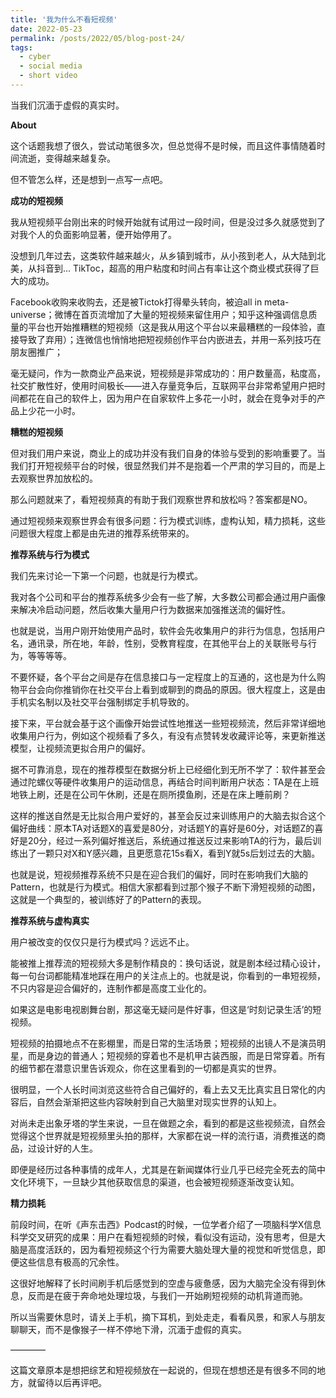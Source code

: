 ```yaml
---
title: '我为什么不看短视频'
date: 2022-05-23
permalink: /posts/2022/05/blog-post-24/
tags:
  - cyber
  - social media
  - short video
---
```


当我们沉湎于虚假的真实时。



**About**

这个话题我想了很久，尝试动笔很多次，但总觉得不是时候，而且这件事情随着时间流逝，变得越来越复杂。

但不管怎么样，还是想到一点写一点吧。



**成功的短视频**

我从短视频平台刚出来的时候开始就有试用过一段时间，但是没过多久就感觉到了对我个人的负面影响显著，便开始停用了。



没想到几年过去，这类软件越来越火，从乡镇到城市，从小孩到老人，从大陆到北美，从抖音到... TikToc，超高的用户粘度和时间占有率让这个商业模式获得了巨大的成功。



Facebook收购来收购去，还是被Tictok打得晕头转向，被迫all in meta-universe；微博在首页流增加了大量的短视频来留住用户；知乎这种强调信息质量的平台也开始推糟糕的短视频（这是我从用这个平台以来最糟糕的一段体验，直接导致了弃用）；连微信也悄悄地把短视频创作平台内嵌进去，并用一系列技巧在朋友圈推广；



毫无疑问，作为一款商业产品来说，短视频是非常成功的：用户数量高，粘度高，社交扩散性好，使用时间极长——进入存量竞争后，互联网平台非常希望用户把时间都花在自己的软件上，因为用户在自家软件上多花一小时，就会在竞争对手的产品上少花一小时。



**糟糕的短视频**

但对我们用户来说，商业上的成功并没有我们自身的体验与受到的影响重要了。当我们打开短视频平台的时候，很显然我们并不是抱着一个严肃的学习目的，而是上去观察世界加放松的。



那么问题就来了，看短视频真的有助于我们观察世界和放松吗？答案都是NO。

通过短视频来观察世界会有很多问题：行为模式训练，虚构认知，精力损耗，这些问题很大程度上都是由先进的推荐系统带来的。



**推荐系统与行为模式**

我们先来讨论一下第一个问题，也就是行为模式。



我对各个公司和平台的推荐系统多少会有一些了解，大多数公司都会通过用户画像来解决冷启动问题，然后收集大量用户行为数据来加强推送流的偏好性。

也就是说，当用户刚开始使用产品时，软件会先收集用户的非行为信息，包括用户名，通讯录，所在地，年龄，性别，受教育程度，在其他平台上的关联账号与行为，等等等等。

不要怀疑，各个平台之间是存在信息接口与一定程度上的互通的，这也是为什么购物平台会向你推销你在社交平台上看到或聊到的商品的原因。很大程度上，这是由手机实名制以及社交平台强制绑定手机导致的。



接下来，平台就会基于这个画像开始尝试性地推送一些短视频流，然后非常详细地收集用户行为，例如这个视频看了多久，有没有点赞转发收藏评论等，来更新推送模型，让视频流更拟合用户的偏好。

据不可靠消息，现在的推荐模型在数据分析上已经细化到无所不学了：软件甚至会通过陀螺仪等硬件收集用户的运动信息，再结合时间判断用户状态：TA是在上班地铁上刷，还是在公司午休刷，还是在厕所摸鱼刷，还是在床上睡前刷？



这样的推送自然是无比拟合用户爱好的，甚至会反过来训练用户的大脑去拟合这个偏好曲线：原本TA对话题X的喜爱是80分，对话题Y的喜好是60分，对话题Z的喜好是20分，经过一系列偏好推送后，系统通过推送反过来影响TA的行为，最后训练出了一颗只对X和Y感兴趣，且更愿意花15s看X，看到Y就5s后划过去的大脑。



也就是说，短视频推荐系统不只是在迎合我们的偏好，同时在影响我们大脑的Pattern，也就是行为模式。相信大家都看到过那个猴子不断下滑短视频的动图，这就是一个典型的，被训练好了的Pattern的表现。



**推荐系统与虚构真实**

用户被改变的仅仅只是行为模式吗？远远不止。



能被推上推荐流的短视频大多是制作精良的：换句话说，就是剧本经过精心设计，每一句台词都能精准地踩在用户的关注点上的。也就是说，你看到的一串短视频，不只内容是迎合偏好的，连制作都是高度工业化的。



如果这是电影电视剧舞台剧，那这毫无疑问是件好事，但这是‘时刻记录生活’的短视频。

短视频的拍摄地点不在影棚里，而是日常的生活场景；短视频的出镜人不是演员明星，而是身边的普通人；短视频的穿着也不是机甲古装西服，而是日常穿着。所有的细节都在潜意识里告诉观众，你在这里看到的一切都是真实的世界。



很明显，一个人长时间浏览这些符合自己偏好的，看上去又无比真实且日常化的内容后，自然会渐渐把这些内容映射到自己大脑里对现实世界的认知上。



对尚未走出象牙塔的学生来说，一旦在做题之余，看到的都是这些视频流，自然会觉得这个世界就是短视频里头拍的那样，大家都在说一样的流行语，消费推送的商品，过设计好的人生。

即便是经历过各种事情的成年人，尤其是在新闻媒体行业几乎已经完全死去的简中文化环境下，一旦缺少其他获取信息的渠道，也会被短视频逐渐改变认知。



**精力损耗**

前段时间，在听《声东击西》Podcast的时候，一位学者介绍了一项脑科学X信息科学交叉研究的成果：用户在看短视频的时候，看似没有运动，没有思考，但是大脑是高度活跃的，因为看短视频这个行为需要大脑处理大量的视觉和听觉信息，即便这些信息有极高的冗余性。



这很好地解释了长时间刷手机后感觉到的空虚与疲惫感，因为大脑完全没有得到休息，反而是在疲于奔命地处理垃圾，与我们一开始刷短视频的动机背道而驰。





所以当需要休息时，请关上手机，摘下耳机，到处走走，看看风景，和家人与朋友聊聊天，而不是像猴子一样不停地下滑，沉湎于虚假的真实。



————

这篇文章原本是想把综艺和短视频放在一起说的，但现在想想还是有很多不同的地方，就留待以后再评吧。




